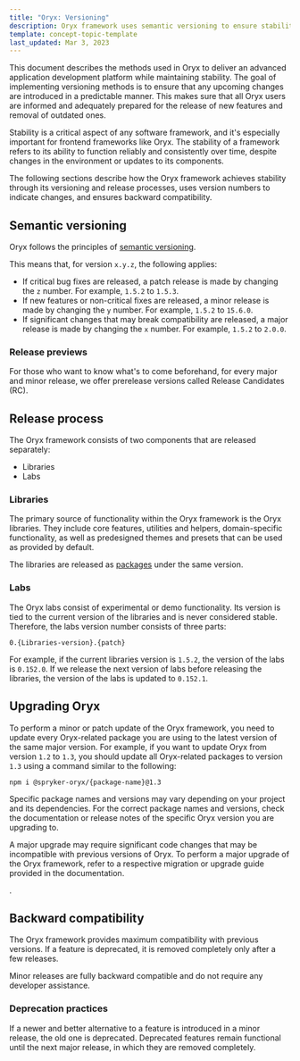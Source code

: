 ```yaml
---
title: "Oryx: Versioning"
description: Oryx framework uses semantic versioning to ensure stability
template: concept-topic-template
last_updated: Mar 3, 2023
---
```


This document describes the methods used in Oryx to deliver an advanced application development platform while maintaining stability. The goal of implementing versioning methods is to ensure that any upcoming changes are introduced in a predictable manner. This makes sure that all Oryx users are informed and adequately prepared for the release of new features and removal of outdated ones.

Stability is a critical aspect of any software framework, and it's especially important for frontend frameworks like Oryx. The stability of a framework refers to its ability to function reliably and consistently over time, despite changes in the environment or updates to its components.

The following sections describe how the Oryx framework achieves stability through its versioning and release processes, uses version numbers to indicate changes, and ensures backward compatibility.

## Semantic versioning

Oryx follows the principles of [semantic versioning](https://semver.org/).

This means that, for version `x.y.z`, the following applies:
- If critical bug fixes are released, a patch release is made by changing the `z` number. For example, `1.5.2` to `1.5.3`.
- If new features or non-critical fixes are released, a minor release is made by changing the `y` number. For example, `1.5.2` to `15.6.0`.
- If significant changes that may break compatibility are released, a major release is made by changing the `x` number. For example, `1.5.2` to `2.0.0`.

### Release previews

For those who want to know what's to come beforehand, for every major and minor release, we offer prerelease versions called Release Candidates (RC).

## Release process

The Oryx framework consists of two components that are released separately:
- Libraries
- Labs

### Libraries

The primary source of functionality within the Oryx framework is the Oryx libraries. They include core features, utilities and helpers, domain-specific functionality, as well as predesigned themes and presets that can be used as provided by default.

The libraries are released as [packages](https://www.npmjs.com/org/spryker-oryx) under the same version.

### Labs

The Oryx labs consist of experimental or demo functionality. Its version is tied to the current version of the libraries and is never considered stable. Therefore, the labs version number consists of three parts:

```
0.{Libraries-version}.{patch}
```

For example, if the current libraries version is `1.5.2`, the version of the labs is `0.152.0`. If we release the next version of labs before releasing the libraries, the version of the labs is updated to `0.152.1`.

## Upgrading Oryx

To perform a minor or patch update of the Oryx framework, you need to update every Oryx-related package you are using to the latest version of the same major version. For example, if you want to update Oryx from version `1.2` to `1.3`, you should update all Oryx-related packages to version `1.3` using a command similar to the following:
```
npm i @spryker-oryx/{package-name}@1.3
```

Specific package names and versions may vary depending on your project and its dependencies. For the correct package names and versions, check the documentation or release notes of the specific Oryx version you are upgrading to.

A major upgrade may require significant code changes that may be incompatible with previous versions of Oryx. To perform a major upgrade of the Oryx framework, refer to a respective migration or upgrade guide provided in the documentation.

<!--

## Public API

Oryx consists of a range of packages, applications, and tools. To avoid inadvertent use of private APIs and get a clear understanding of what's included or excluded from the private API, see public API](//TODO: add link)-->.

## Backward compatibility

The Oryx framework provides maximum compatibility with previous versions. If a feature is deprecated, it is removed completely only after a few releases.

Minor releases are fully backward compatible and do not require any developer assistance.

### Deprecation practices

If a newer and better alternative to a feature is introduced in a minor release, the old one is deprecated. Deprecated features remain functional until the next major release, in which they are removed completely.
